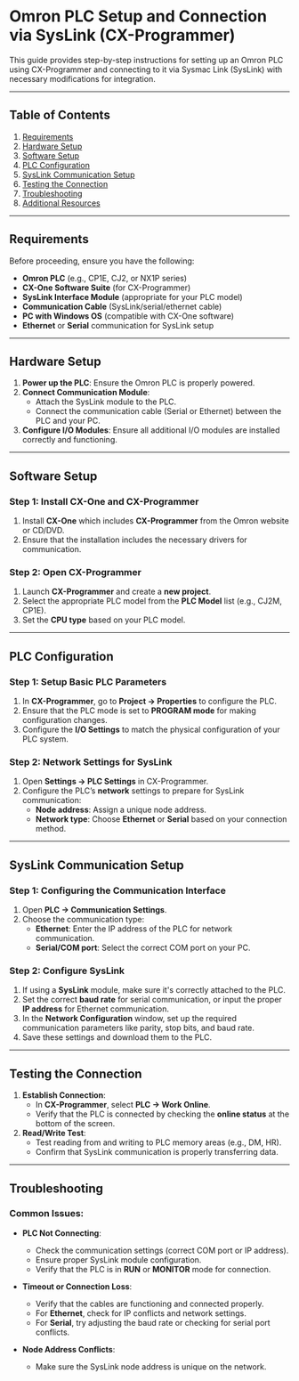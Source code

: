 # Omron PLC Setup and Connection via SysLink (CX-Programmer)

This guide provides step-by-step instructions for setting up an Omron PLC using CX-Programmer and connecting to it via Sysmac Link (SysLink) with necessary modifications for integration.

---

## Table of Contents
1. [Requirements](#requirements)
2. [Hardware Setup](#hardware-setup)
3. [Software Setup](#software-setup)
4. [PLC Configuration](#plc-configuration)
5. [SysLink Communication Setup](#syslink-communication-setup)
6. [Testing the Connection](#testing-the-connection)
7. [Troubleshooting](#troubleshooting)
8. [Additional Resources](#additional-resources)

---

## Requirements

Before proceeding, ensure you have the following:

- **Omron PLC** (e.g., CP1E, CJ2, or NX1P series)
- **CX-One Software Suite** (for CX-Programmer)
- **SysLink Interface Module** (appropriate for your PLC model)
- **Communication Cable** (SysLink/serial/ethernet cable)
- **PC with Windows OS** (compatible with CX-One software)
- **Ethernet** or **Serial** communication for SysLink setup

---

## Hardware Setup

1. **Power up the PLC**: Ensure the Omron PLC is properly powered.
2. **Connect Communication Module**: 
   - Attach the SysLink module to the PLC.
   - Connect the communication cable (Serial or Ethernet) between the PLC and your PC.
3. **Configure I/O Modules**: Ensure all additional I/O modules are installed correctly and functioning.

---

## Software Setup

### Step 1: Install CX-One and CX-Programmer

1. Install **CX-One** which includes **CX-Programmer** from the Omron website or CD/DVD.
2. Ensure that the installation includes the necessary drivers for communication.

### Step 2: Open CX-Programmer

1. Launch **CX-Programmer** and create a **new project**.
2. Select the appropriate PLC model from the **PLC Model** list (e.g., CJ2M, CP1E).
3. Set the **CPU type** based on your PLC model.

---

## PLC Configuration

### Step 1: Setup Basic PLC Parameters

1. In **CX-Programmer**, go to **Project → Properties** to configure the PLC.
2. Ensure that the PLC mode is set to **PROGRAM mode** for making configuration changes.
3. Configure the **I/O Settings** to match the physical configuration of your PLC system.

### Step 2: Network Settings for SysLink

1. Open **Settings → PLC Settings** in CX-Programmer.
2. Configure the PLC’s **network** settings to prepare for SysLink communication:
   - **Node address**: Assign a unique node address.
   - **Network type**: Choose **Ethernet** or **Serial** based on your connection method.

---

## SysLink Communication Setup

### Step 1: Configuring the Communication Interface

1. Open **PLC → Communication Settings**.
2. Choose the communication type:
   - **Ethernet**: Enter the IP address of the PLC for network communication.
   - **Serial/COM port**: Select the correct COM port on your PC.

### Step 2: Configure SysLink

1. If using a **SysLink** module, make sure it's correctly attached to the PLC.
2. Set the correct **baud rate** for serial communication, or input the proper **IP address** for Ethernet communication.
3. In the **Network Configuration** window, set up the required communication parameters like parity, stop bits, and baud rate.
4. Save these settings and download them to the PLC.

---

## Testing the Connection

1. **Establish Connection**: 
   - In **CX-Programmer**, select **PLC → Work Online**.
   - Verify that the PLC is connected by checking the **online status** at the bottom of the screen.
2. **Read/Write Test**: 
   - Test reading from and writing to PLC memory areas (e.g., DM, HR).
   - Confirm that SysLink communication is properly transferring data.

---

## Troubleshooting

### Common Issues:

- **PLC Not Connecting**:
  - Check the communication settings (correct COM port or IP address).
  - Ensure proper SysLink module configuration.
  - Verify that the PLC is in **RUN** or **MONITOR** mode for connection.

- **Timeout or Connection Loss**:
  - Verify that the cables are functioning and connected properly.
  - For **Ethernet**, check for IP conflicts and network settings.
  - For **Serial**, try adjusting the baud rate or checking for serial port conflicts.

- **Node Address Conflicts**:
  - Make sure the SysLink node address is unique on the network.
